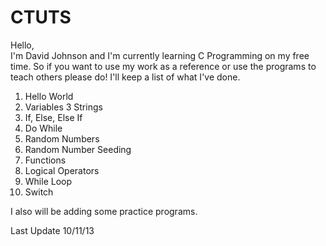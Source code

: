 CTUTS
=====

Hello, 
<br>
I'm David Johnson and I'm currently learning C Programming on my free time. So if you want to use my work as a reference or use the programs to teach others please do! I'll keep a list of what I've done.

1. Hello World
2. Variables
3  Strings
4. If, Else, Else If
5. Do While
6. Random Numbers
7. Random Number Seeding
8. Functions
9. Logical Operators
10. While Loop
11. Switch

I also will be adding some practice programs.

Last Update 10/11/13
